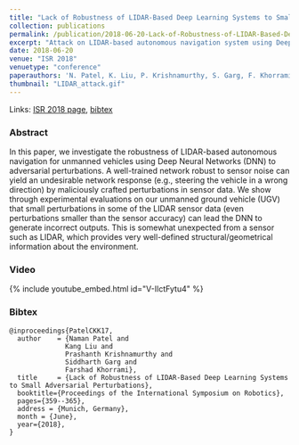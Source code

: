 ```yaml
---
title: "Lack of Robustness of LIDAR-Based Deep Learning Systems to Small Adversarial Perturbations"
collection: publications
permalink: /publication/2018-06-20-Lack-of-Robustness-of-LIDAR-Based-Deep-Learning-Systems-to-Small-Adversarial-Perturbations
excerpt: "Attack on LIDAR-based autonomous navigation system using Deep Neural Networks (DNN) for navigation."
date: 2018-06-20
venue: "ISR 2018"
venuetype: "conference"
paperauthors: 'N. Patel, K. Liu, P. Krishnamurthy, S. Garg, F. Khorrami'
thumbnail: "LIDAR_attack.gif"
---
```


Links: [ISR 2018 page](https://ieeexplore.ieee.org/abstract/document/8470620), [bibtex](#bibtex)

### Abstract

In this paper, we investigate the robustness of LIDAR-based autonomous navigation for unmanned vehicles using Deep Neural Networks (DNN) to adversarial perturbations. A well-trained network robust to sensor noise can yield an undesirable network response (e.g., steering the vehicle in a wrong direction) by maliciously crafted perturbations in sensor data. We show through experimental evaluations on our unmanned ground vehicle (UGV) that small perturbations in some of the LIDAR sensor data (even perturbations smaller than the sensor accuracy) can lead the DNN to generate incorrect outputs. This is somewhat unexpected from a sensor such as LIDAR, which provides very well-defined structural/geometrical information about the environment.

### Video

{% include youtube_embed.html id="V-IlctFytu4" %}


### Bibtex

    @inproceedings{PatelCKK17,
      author    = {Naman Patel and
                  Kang Liu and
                  Prashanth Krishnamurthy and
                  Siddharth Garg and
                  Farshad Khorrami},
      title     = {Lack of Robustness of LIDAR-Based Deep Learning Systems to Small Adversarial Perturbations},
      booktitle={Proceedings of the International Symposium on Robotics},
      pages={359--365},
      address = {Munich, Germany},
      month = {June},
      year={2018},
    }
